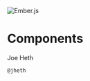 
![Ember.js](http://accidentaltechnologist.com/wp-content/uploads/2013/03/EmberJS-logo.jpg)

# Components

Joe Heth

`@jheth`
